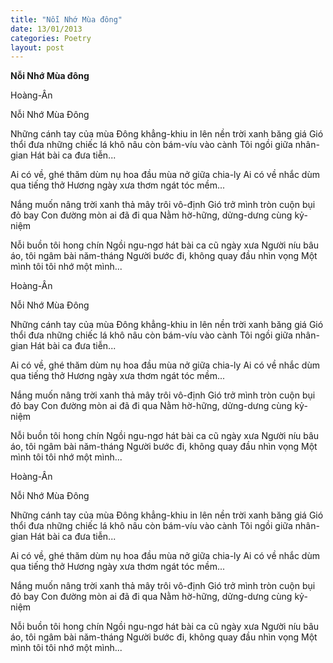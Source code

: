 ```yaml
---
title: "Nỗi Nhớ Mùa đông"
date: 13/01/2013
categories: Poetry
layout: post
---
```


**Nỗi Nhớ Mùa đông**

Hoàng-Ân

Nỗi Nhớ Mùa Đông


Những cánh tay của mùa Đông
khẳng-khiu in lên nền trời xanh băng giá
Gió thổi đưa những chiếc lá khô nâu
còn bám-víu vào cành
Tôi ngồi giữa nhân-gian
Hát bài ca đưa tiễn...

Ai có về,
ghé thăm dùm nụ hoa đầu mùa
nở giữa chia-ly
Ai có về nhắc dùm qua tiếng thở
Hương ngày xưa thơm ngát tóc mềm...

Nắng muốn nâng trời xanh
thả mây trôi vô-định
Gió trở mình tròn cuộn bụi đỏ bay
Con đường mòn ai đã đi qua
Nằm hờ-hững, dửng-dưng cùng kỷ-niệm

Nỗi buồn tôi hong chín
Ngồi ngu-ngơ hát bài ca cũ ngày xưa
Người níu bâu áo, tôi ngâm bài năm-tháng
Người bước đi,
không quay đầu nhìn vọng
Một mình tôi
tôi nhớ một mình...

Hoàng-Ân

Nỗi Nhớ Mùa Đông


Những cánh tay của mùa Đông
khẳng-khiu in lên nền trời xanh băng giá
Gió thổi đưa những chiếc lá khô nâu
còn bám-víu vào cành
Tôi ngồi giữa nhân-gian
Hát bài ca đưa tiễn...

Ai có về,
ghé thăm dùm nụ hoa đầu mùa
nở giữa chia-ly
Ai có về nhắc dùm qua tiếng thở
Hương ngày xưa thơm ngát tóc mềm...

Nắng muốn nâng trời xanh
thả mây trôi vô-định
Gió trở mình tròn cuộn bụi đỏ bay
Con đường mòn ai đã đi qua
Nằm hờ-hững, dửng-dưng cùng kỷ-niệm

Nỗi buồn tôi hong chín
Ngồi ngu-ngơ hát bài ca cũ ngày xưa
Người níu bâu áo, tôi ngâm bài năm-tháng
Người bước đi,
không quay đầu nhìn vọng
Một mình tôi
tôi nhớ một mình...

Hoàng-Ân

Nỗi Nhớ Mùa Đông


Những cánh tay của mùa Đông
khẳng-khiu in lên nền trời xanh băng giá
Gió thổi đưa những chiếc lá khô nâu
còn bám-víu vào cành
Tôi ngồi giữa nhân-gian
Hát bài ca đưa tiễn...

Ai có về,
ghé thăm dùm nụ hoa đầu mùa
nở giữa chia-ly
Ai có về nhắc dùm qua tiếng thở
Hương ngày xưa thơm ngát tóc mềm...

Nắng muốn nâng trời xanh
thả mây trôi vô-định
Gió trở mình tròn cuộn bụi đỏ bay
Con đường mòn ai đã đi qua
Nằm hờ-hững, dửng-dưng cùng kỷ-niệm

Nỗi buồn tôi hong chín
Ngồi ngu-ngơ hát bài ca cũ ngày xưa
Người níu bâu áo, tôi ngâm bài năm-tháng
Người bước đi,
không quay đầu nhìn vọng
Một mình tôi
tôi nhớ một mình...
